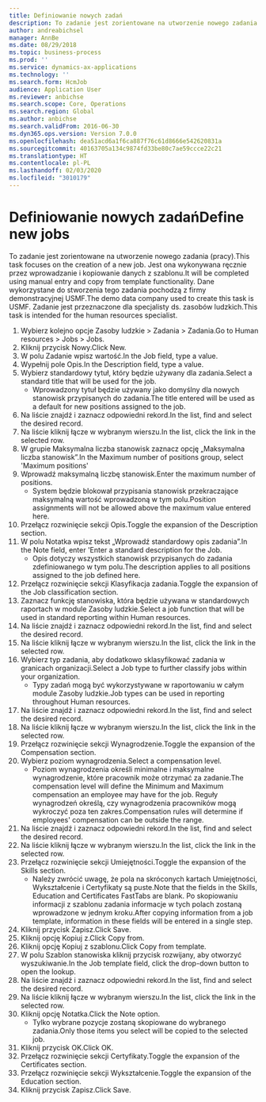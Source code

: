 ```yaml
---
title: Definiowanie nowych zadań
description: To zadanie jest zorientowane na utworzenie nowego zadania (pracy).
author: andreabichsel
manager: AnnBe
ms.date: 08/29/2018
ms.topic: business-process
ms.prod: ''
ms.service: dynamics-ax-applications
ms.technology: ''
ms.search.form: HcmJob
audience: Application User
ms.reviewer: anbichse
ms.search.scope: Core, Operations
ms.search.region: Global
ms.author: anbichse
ms.search.validFrom: 2016-06-30
ms.dyn365.ops.version: Version 7.0.0
ms.openlocfilehash: dea51acd6a1f6ca887f76c61d8666e542620831a
ms.sourcegitcommit: 40163705a134c9874fd33be80c7ae59ccce22c21
ms.translationtype: HT
ms.contentlocale: pl-PL
ms.lasthandoff: 02/03/2020
ms.locfileid: "3010179"
---
```

# <a name="define-new-jobs"></a><span data-ttu-id="18772-103">Definiowanie nowych zadań</span><span class="sxs-lookup"><span data-stu-id="18772-103">Define new jobs</span></span>



<span data-ttu-id="18772-104">To zadanie jest zorientowane na utworzenie nowego zadania (pracy).</span><span class="sxs-lookup"><span data-stu-id="18772-104">This task focuses on the creation of a new job.</span></span> <span data-ttu-id="18772-105">Jest ona wykonywana ręcznie przez wprowadzanie i kopiowanie danych z szablonu.</span><span class="sxs-lookup"><span data-stu-id="18772-105">It will be completed using manual entry and copy from template functionality.</span></span> <span data-ttu-id="18772-106">Dane wykorzystane do stworzenia tego zadania pochodzą z firmy demonstracyjnej USMF.</span><span class="sxs-lookup"><span data-stu-id="18772-106">The demo data company used to create this task is USMF.</span></span> <span data-ttu-id="18772-107">Zadanie jest przeznaczone dla specjalisty ds. zasobów ludzkich.</span><span class="sxs-lookup"><span data-stu-id="18772-107">This task is intended for the human resources specialist.</span></span>

1. <span data-ttu-id="18772-108">Wybierz kolejno opcje Zasoby ludzkie > Zadania > Zadania.</span><span class="sxs-lookup"><span data-stu-id="18772-108">Go to Human resources > Jobs > Jobs.</span></span>
2. <span data-ttu-id="18772-109">Kliknij przycisk Nowy.</span><span class="sxs-lookup"><span data-stu-id="18772-109">Click New.</span></span>
3. <span data-ttu-id="18772-110">W polu Zadanie wpisz wartość.</span><span class="sxs-lookup"><span data-stu-id="18772-110">In the Job field, type a value.</span></span>
4. <span data-ttu-id="18772-111">Wypełnij pole Opis.</span><span class="sxs-lookup"><span data-stu-id="18772-111">In the Description field, type a value.</span></span>
5. <span data-ttu-id="18772-112">Wybierz standardowy tytuł, który będzie używany dla zadania.</span><span class="sxs-lookup"><span data-stu-id="18772-112">Select a standard title that will be used for the job.</span></span> 
    * <span data-ttu-id="18772-113">Wprowadzony tytuł będzie używany jako domyślny dla nowych stanowisk przypisanych do zadania.</span><span class="sxs-lookup"><span data-stu-id="18772-113">The title entered will be used as a default for new positions assigned to the job.</span></span>  
6. <span data-ttu-id="18772-114">Na liście znajdź i zaznacz odpowiedni rekord.</span><span class="sxs-lookup"><span data-stu-id="18772-114">In the list, find and select the desired record.</span></span>
7. <span data-ttu-id="18772-115">Na liście kliknij łącze w wybranym wierszu.</span><span class="sxs-lookup"><span data-stu-id="18772-115">In the list, click the link in the selected row.</span></span>
8. <span data-ttu-id="18772-116">W grupie Maksymalna liczba stanowisk zaznacz opcję „Maksymalna liczba stanowisk”.</span><span class="sxs-lookup"><span data-stu-id="18772-116">In the Maximum number of positions group, select 'Maximum positions'</span></span>
9. <span data-ttu-id="18772-117">Wprowadź maksymalną liczbę stanowisk.</span><span class="sxs-lookup"><span data-stu-id="18772-117">Enter the maximum number of positions.</span></span> 
    * <span data-ttu-id="18772-118">System będzie blokował przypisania stanowisk przekraczające maksymalną wartość wprowadzoną w tym polu.</span><span class="sxs-lookup"><span data-stu-id="18772-118">Position assignments will not be allowed above the maximum value entered here.</span></span>  
10. <span data-ttu-id="18772-119">Przełącz rozwinięcie sekcji Opis.</span><span class="sxs-lookup"><span data-stu-id="18772-119">Toggle the expansion of the Description section.</span></span>
11. <span data-ttu-id="18772-120">W polu Notatka wpisz tekst „Wprowadź standardowy opis zadania”.</span><span class="sxs-lookup"><span data-stu-id="18772-120">In the Note field, enter 'Enter a standard description for the Job.</span></span>
    * <span data-ttu-id="18772-121">Opis dotyczy wszystkich stanowisk przypisanych do zadania zdefiniowanego w tym polu.</span><span class="sxs-lookup"><span data-stu-id="18772-121">The description applies to all positions assigned to the job defined here.</span></span>  
12. <span data-ttu-id="18772-122">Przełącz rozwinięcie sekcji Klasyfikacja zadania.</span><span class="sxs-lookup"><span data-stu-id="18772-122">Toggle the expansion of the Job classification section.</span></span>
13. <span data-ttu-id="18772-123">Zaznacz funkcję stanowiska, która będzie używana w standardowych raportach w module Zasoby ludzkie.</span><span class="sxs-lookup"><span data-stu-id="18772-123">Select a job function that will be used in standard reporting within Human resources.</span></span>
14. <span data-ttu-id="18772-124">Na liście znajdź i zaznacz odpowiedni rekord.</span><span class="sxs-lookup"><span data-stu-id="18772-124">In the list, find and select the desired record.</span></span>
15. <span data-ttu-id="18772-125">Na liście kliknij łącze w wybranym wierszu.</span><span class="sxs-lookup"><span data-stu-id="18772-125">In the list, click the link in the selected row.</span></span>
16. <span data-ttu-id="18772-126">Wybierz typ zadania, aby dodatkowo sklasyfikować zadania w granicach organizacji.</span><span class="sxs-lookup"><span data-stu-id="18772-126">Select a Job type to further classify jobs within your organization.</span></span> 
    * <span data-ttu-id="18772-127">Typy zadań mogą być wykorzystywane w raportowaniu w całym module Zasoby ludzkie.</span><span class="sxs-lookup"><span data-stu-id="18772-127">Job types can be used in reporting throughout Human resources.</span></span>  
17. <span data-ttu-id="18772-128">Na liście znajdź i zaznacz odpowiedni rekord.</span><span class="sxs-lookup"><span data-stu-id="18772-128">In the list, find and select the desired record.</span></span>
18. <span data-ttu-id="18772-129">Na liście kliknij łącze w wybranym wierszu.</span><span class="sxs-lookup"><span data-stu-id="18772-129">In the list, click the link in the selected row.</span></span>
19. <span data-ttu-id="18772-130">Przełącz rozwinięcie sekcji Wynagrodzenie.</span><span class="sxs-lookup"><span data-stu-id="18772-130">Toggle the expansion of the Compensation section.</span></span>
20. <span data-ttu-id="18772-131">Wybierz poziom wynagrodzenia.</span><span class="sxs-lookup"><span data-stu-id="18772-131">Select a compensation level.</span></span>
    * <span data-ttu-id="18772-132">Poziom wynagrodzenia określi minimalne i maksymalne wynagrodzenie, które pracownik może otrzymać za zadanie.</span><span class="sxs-lookup"><span data-stu-id="18772-132">The compensation level will define the Minimum and Maximum compensation an employee may have for the job.</span></span> <span data-ttu-id="18772-133">Reguły wynagrodzeń określą, czy wynagrodzenia pracowników mogą wykroczyć poza ten zakres.</span><span class="sxs-lookup"><span data-stu-id="18772-133">Compensation rules will determine if employees' compensation can be outside the range.</span></span>  
21. <span data-ttu-id="18772-134">Na liście znajdź i zaznacz odpowiedni rekord.</span><span class="sxs-lookup"><span data-stu-id="18772-134">In the list, find and select the desired record.</span></span>
22. <span data-ttu-id="18772-135">Na liście kliknij łącze w wybranym wierszu.</span><span class="sxs-lookup"><span data-stu-id="18772-135">In the list, click the link in the selected row.</span></span>
23. <span data-ttu-id="18772-136">Przełącz rozwinięcie sekcji Umiejętności.</span><span class="sxs-lookup"><span data-stu-id="18772-136">Toggle the expansion of the Skills section.</span></span>
    * <span data-ttu-id="18772-137">Należy zwrócić uwagę, że pola na skróconych kartach Umiejętności, Wykształcenie i Certyfikaty są puste.</span><span class="sxs-lookup"><span data-stu-id="18772-137">Note that the fields in the Skills, Education and Certificates FastTabs are blank.</span></span> <span data-ttu-id="18772-138">Po skopiowaniu informacji z szablonu zadania informacje w tych polach zostaną wprowadzone w jednym kroku.</span><span class="sxs-lookup"><span data-stu-id="18772-138">After copying information from a job template, information in these fields will be entered in a single step.</span></span>   
24. <span data-ttu-id="18772-139">Kliknij przycisk Zapisz.</span><span class="sxs-lookup"><span data-stu-id="18772-139">Click Save.</span></span>
25. <span data-ttu-id="18772-140">Kliknij opcję Kopiuj z.</span><span class="sxs-lookup"><span data-stu-id="18772-140">Click Copy from.</span></span>
26. <span data-ttu-id="18772-141">Kliknij opcję Kopiuj z szablonu.</span><span class="sxs-lookup"><span data-stu-id="18772-141">Click Copy from template.</span></span>
27. <span data-ttu-id="18772-142">W polu Szablon stanowiska kliknij przycisk rozwijany, aby otworzyć wyszukiwanie.</span><span class="sxs-lookup"><span data-stu-id="18772-142">In the Job template field, click the drop-down button to open the lookup.</span></span>
28. <span data-ttu-id="18772-143">Na liście znajdź i zaznacz odpowiedni rekord.</span><span class="sxs-lookup"><span data-stu-id="18772-143">In the list, find and select the desired record.</span></span>
29. <span data-ttu-id="18772-144">Na liście kliknij łącze w wybranym wierszu.</span><span class="sxs-lookup"><span data-stu-id="18772-144">In the list, click the link in the selected row.</span></span>
30. <span data-ttu-id="18772-145">Kliknij opcję Notatka.</span><span class="sxs-lookup"><span data-stu-id="18772-145">Click the Note option.</span></span>
    * <span data-ttu-id="18772-146">Tylko wybrane pozycje zostaną skopiowane do wybranego zadania.</span><span class="sxs-lookup"><span data-stu-id="18772-146">Only those items you select will be copied to the selected job.</span></span>    
31. <span data-ttu-id="18772-147">Kliknij przycisk OK.</span><span class="sxs-lookup"><span data-stu-id="18772-147">Click OK.</span></span>
32. <span data-ttu-id="18772-148">Przełącz rozwinięcie sekcji Certyfikaty.</span><span class="sxs-lookup"><span data-stu-id="18772-148">Toggle the expansion of the Certificates section.</span></span>
33. <span data-ttu-id="18772-149">Przełącz rozwinięcie sekcji Wykształcenie.</span><span class="sxs-lookup"><span data-stu-id="18772-149">Toggle the expansion of the Education section.</span></span>
34. <span data-ttu-id="18772-150">Kliknij przycisk Zapisz.</span><span class="sxs-lookup"><span data-stu-id="18772-150">Click Save.</span></span>

